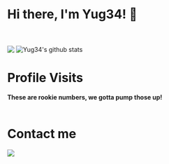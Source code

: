 # Hi there, I'm Yug34! 👋
<br/>
<br/>

<img align="center" src="https://github-readme-stats.vercel.app/api/top-langs/?username=Yug34&theme=dark">
<img align="center" src="https://github-readme-stats.vercel.app/api?username=Yug34&count_private=true&show_icons=true&theme=dark&line_height=27" alt="Yug34's github stats"/>

<!--
Add linkedin, gmail, insta probably.
-->

# Profile Visits
#### These are rookie numbers, we gotta pump those up!

<img src="https://profile-counter.glitch.me/Yug34/count.svg" alt="" />

# Contact me
<a href=https://www.linkedin.com/in/yug-gajjar-34222b18b/ > <img align="left" src="https://img.icons8.com/color/48/000000/linkedin.png"></img></a>


<!--
**Yug34/Yug34** is a ✨ _special_ ✨ repository because its `README.md` (this file) appears on your GitHub profile.
Here are some ideas to get you started:
- 🔭 I’m currently working on ...
- 🌱 I’m currently learning ...
- 👯 I’m looking to collaborate on ...
- 🤔 I’m looking for help with ...
- 💬 Ask me about ...
- 📫 How to reach me: ...
- 😄 Pronouns: ...
- ⚡ Fun fact: ...
-->

